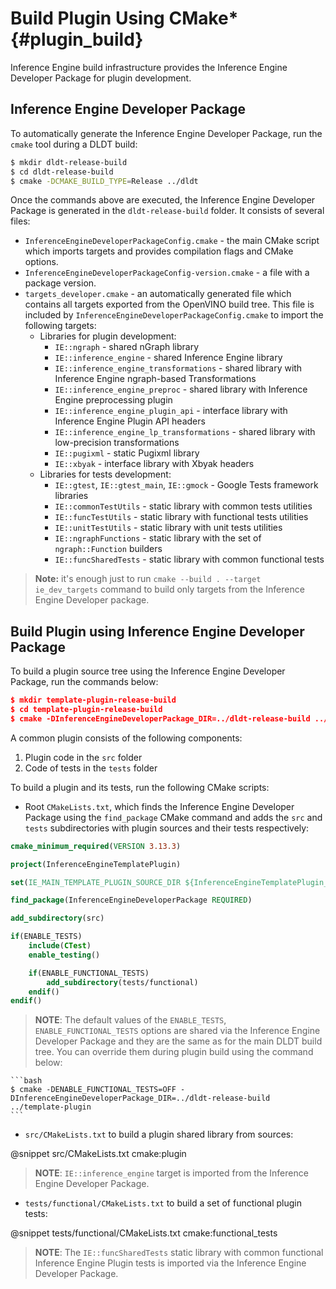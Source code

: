 # Build Plugin Using CMake* {#plugin_build}

Inference Engine build infrastructure provides the Inference Engine Developer Package for plugin development.

Inference Engine Developer Package
------------------------

To automatically generate the Inference Engine Developer Package, run the `cmake` tool during a DLDT build:

```bash
$ mkdir dldt-release-build
$ cd dldt-release-build
$ cmake -DCMAKE_BUILD_TYPE=Release ../dldt 
```

Once the commands above are executed, the Inference Engine Developer Package is generated in the `dldt-release-build` folder. It consists of several files:
 - `InferenceEngineDeveloperPackageConfig.cmake` - the main CMake script which imports targets and provides compilation flags and CMake options.
 - `InferenceEngineDeveloperPackageConfig-version.cmake` - a file with a package version.
 - `targets_developer.cmake` - an automatically generated file which contains all targets exported from the OpenVINO build tree. This file is included by `InferenceEngineDeveloperPackageConfig.cmake` to import the following targets:
   - Libraries for plugin development:
       * `IE::ngraph` - shared nGraph library
       * `IE::inference_engine` - shared Inference Engine library
       * `IE::inference_engine_transformations` - shared library with Inference Engine ngraph-based Transformations
       * `IE::inference_engine_preproc` - shared library with Inference Engine preprocessing plugin
       * `IE::inference_engine_plugin_api` - interface library with Inference Engine Plugin API headers
       * `IE::inference_engine_lp_transformations` - shared library with low-precision transformations
       * `IE::pugixml` - static Pugixml library
       * `IE::xbyak` - interface library with Xbyak headers
   - Libraries for tests development:
       * `IE::gtest`, `IE::gtest_main`, `IE::gmock` - Google Tests framework libraries
       * `IE::commonTestUtils` - static library with common tests utilities 
       * `IE::funcTestUtils` - static library with functional tests utilities 
       * `IE::unitTestUtils` - static library with unit tests utilities 
       * `IE::ngraphFunctions` - static library with the set of `ngraph::Function` builders
       * `IE::funcSharedTests` - static library with common functional tests

> **Note:** it's enough just to run `cmake --build . --target ie_dev_targets` command to build only targets from the
> Inference Engine Developer package.

Build Plugin using Inference Engine Developer Package
------------------------

To build a plugin source tree using the Inference Engine Developer Package, run the commands below:

```cmake
$ mkdir template-plugin-release-build
$ cd template-plugin-release-build
$ cmake -DInferenceEngineDeveloperPackage_DIR=../dldt-release-build ../template-plugin
```

A common plugin consists of the following components:

1. Plugin code in the `src` folder
2. Code of tests in the `tests` folder

To build a plugin and its tests, run the following CMake scripts:

- Root `CMakeLists.txt`, which finds the Inference Engine Developer Package using the `find_package` CMake command and adds the `src` and `tests` subdirectories with plugin sources and their tests respectively:

```cmake
cmake_minimum_required(VERSION 3.13.3)

project(InferenceEngineTemplatePlugin)

set(IE_MAIN_TEMPLATE_PLUGIN_SOURCE_DIR ${InferenceEngineTemplatePlugin_SOURCE_DIR})

find_package(InferenceEngineDeveloperPackage REQUIRED)

add_subdirectory(src)

if(ENABLE_TESTS)
    include(CTest)
    enable_testing()

    if(ENABLE_FUNCTIONAL_TESTS)
        add_subdirectory(tests/functional)
    endif()
endif()
```

> **NOTE**: The default values of the `ENABLE_TESTS`, `ENABLE_FUNCTIONAL_TESTS` options are shared via the Inference Engine Developer Package and they are the same as for the main DLDT build tree. You can override them during plugin build using the command below:

    ```bash
    $ cmake -DENABLE_FUNCTIONAL_TESTS=OFF -DInferenceEngineDeveloperPackage_DIR=../dldt-release-build ../template-plugin
    ``` 

- `src/CMakeLists.txt` to build a plugin shared library from sources:

@snippet src/CMakeLists.txt cmake:plugin

> **NOTE**: `IE::inference_engine` target is imported from the Inference Engine Developer Package.

- `tests/functional/CMakeLists.txt` to build a set of functional plugin tests:

@snippet tests/functional/CMakeLists.txt cmake:functional_tests

> **NOTE**: The `IE::funcSharedTests` static library with common functional Inference Engine Plugin tests is imported via the Inference Engine Developer Package.
